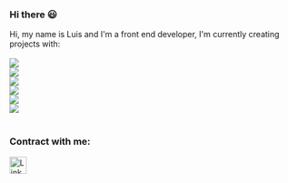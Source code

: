 ### Hi there :smiley:

Hi, my name is Luis and I'm a front end developer, I'm currently creating projects with:
<br>
<br>
<img src="https://img.shields.io/badge/HTML5-E34F26?style=for-the-badge&logo=html5&logoColor=white" /><br>
<img src="https://img.shields.io/badge/CSS3-1572B6?style=for-the-badge&logo=css3&logoColor=white" /><br>
<img src="https://img.shields.io/badge/JavaScript-323330?style=for-the-badge&logo=javascript&logoColor=F7DF1E" /><br>
<img src="https://img.shields.io/badge/React-20232A?style=for-the-badge&logo=react&logoColor=61DAFB" /><br>
<img src="https://img.shields.io/badge/styled--components-DB7093?style=for-the-badge&logo=styled-components&logoColor=white" /><br>
<img src="https://img.shields.io/badge/Node.js-43853D?style=for-the-badge&logo=node.js&logoColor=white" /><br>
<br>

<h3>Contract with me:</h3>  
<p>
<a href="https://www.linkedin.com/in/luis-lopes-jr/">
<img alt="Linkedin" width="30px" src="https://macmagazine.com.br/wp-content/uploads/2011/12/09-icone-app-linkedin.png" />
</a>  
</p>




